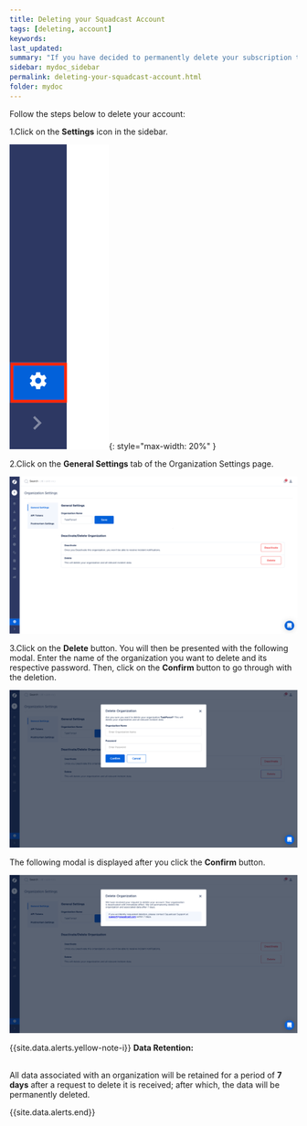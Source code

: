 ```yaml
---
title: Deleting your Squadcast Account
tags: [deleting, account]
keywords: 
last_updated: 
summary: "If you have decided to permanently delete your subscription to Squadcast, this document will help you understand how to do so"
sidebar: mydoc_sidebar
permalink: deleting-your-squadcast-account.html
folder: mydoc
---
```


Follow the steps below to delete your account:

1.Click on the **Settings** icon in the sidebar.

![](images/deleting_1.png){: style="max-width: 20%" }

2.Click on the **General Settings** tab of the Organization Settings page.

![](images/deleting_2.png)

3.Click on the **Delete** button. You will then be presented with the following modal. Enter the name of the organization you want to delete and its respective password. Then, click on the **Confirm** button to go through with the deletion.

![](images/deleting_3.png)

The following modal is displayed after you click the **Confirm** button.

![](images/deleting_4.png)

{{site.data.alerts.yellow-note-i}}
<b>Data Retention: </b>
<br/><br/><p>All data associated with an organization will be retained for a period of <b>7 days</b> after a request to delete it is received; after which, the data will be permanently deleted.</p>
{{site.data.alerts.end}}